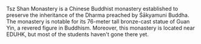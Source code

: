 Tsz Shan Monastery is a Chinese Buddhist monastery established to preserve the inheritance of the Dharma preached by Śākyamuni Buddha. The monastery is notable for its 76-meter tall bronze-cast statue of Guan Yin, a revered figure in Buddhism. Moreover, this monastery is located near EDUHK, but most of the students haven't gone there yet.